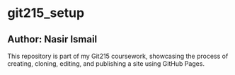 # git215_setup
## Author: Nasir Ismail
This repository is part of my Git215 coursework, showcasing the process of creating, cloning, editing, and publishing a site using GitHub Pages.
